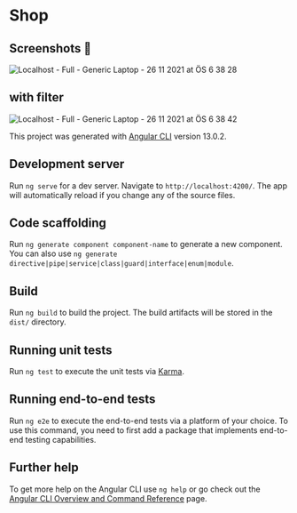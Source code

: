 # Shop

## Screenshots 📸
![Localhost - Full - Generic Laptop - 26 11 2021 at ÖS 6 38 28](https://user-images.githubusercontent.com/71590619/143604546-6844f1ce-8eba-457e-84ef-9487def98653.jpg)

## with filter
![Localhost - Full - Generic Laptop - 26 11 2021 at ÖS 6 38 42](https://user-images.githubusercontent.com/71590619/143604586-bc564319-7a15-4989-9d7a-c40995c34cbd.jpg)



This project was generated with [Angular CLI](https://github.com/angular/angular-cli) version 13.0.2.

## Development server

Run `ng serve` for a dev server. Navigate to `http://localhost:4200/`. The app will automatically reload if you change any of the source files.

## Code scaffolding

Run `ng generate component component-name` to generate a new component. You can also use `ng generate directive|pipe|service|class|guard|interface|enum|module`.

## Build

Run `ng build` to build the project. The build artifacts will be stored in the `dist/` directory.

## Running unit tests

Run `ng test` to execute the unit tests via [Karma](https://karma-runner.github.io).

## Running end-to-end tests

Run `ng e2e` to execute the end-to-end tests via a platform of your choice. To use this command, you need to first add a package that implements end-to-end testing capabilities.

## Further help

To get more help on the Angular CLI use `ng help` or go check out the [Angular CLI Overview and Command Reference](https://angular.io/cli) page.
